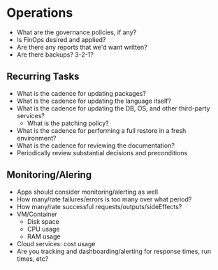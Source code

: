 # Operations

- What are the governance policies, if any?
- Is FinOps desired and applied?
- Are there any reports that we'd want written?
- Are there backups? 3-2-1?

## Recurring Tasks

- What is the cadence for updating packages?
- What is the cadence for updating the language itself?
- What is the cadence for updating the DB, OS, and other third-party services?
    - What is the patching policy?
- What is the cadence for performing a full restore in a fresh environment?
- What is the cadence for reviewing the documentation?
- Periodically review substantial decisions and preconditions

## Monitoring/Alering

- Apps should consider monitoring/alerting as well
- How many/rate failures/errors is too many over what period?
- How many/rate successful requests/outputs/sideEffects?
- VM/Container
    - Disk space
    - CPU usage
    - RAM usage
- Cloud services: cost usage
- Are you tracking and dashboarding/alerting for response times, run times, etc?

